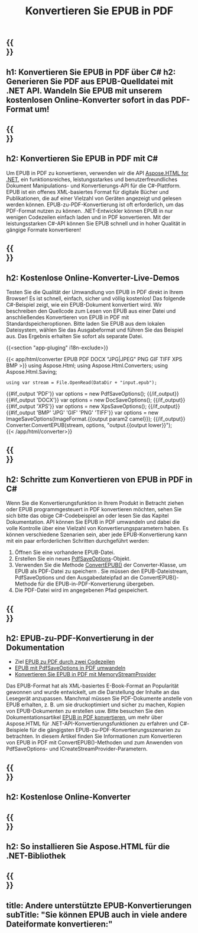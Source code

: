 ﻿---
translation: true
template: /templates/_template-conversion-child.md
title: Konvertieren Sie EPUB in PDF
description: Beispielcode für die Umwandlung von EPUB in PDF C#. Verwenden Sie einfach die Konverter-API innerhalb von ASP.NET oder einer beliebigen .NET-Anwendung. Probieren Sie den Online-EPUB-zu-PDF-Konverter kostenlos aus!
url: /net/conversion/epub-to-pdf/
family: html
platformtag: net
feature: conversion
informat: EPUB
outformat: PDF
otherformats: DOCX XPS GIF JPEG PNG TIFF BMP
---

{{<section banner>}}
---
h1: Konvertieren Sie EPUB in PDF über C#
h2: Generieren Sie PDF aus EPUB-Quelldatei mit .NET API. Wandeln Sie EPUB mit unserem kostenlosen Online-Konverter sofort in das PDF-Format um!
---

{{<section overview>}}
---
h2: Konvertieren Sie EPUB in PDF mit C#
---

Um EPUB in PDF zu konvertieren, verwenden wir die API [Aspose.HTML for .NET](https://products.aspose.com/html/net/), ein funktionsreiches, leistungsstarkes und benutzerfreundliches Dokument Manipulations- und Konvertierungs-API für die C#-Plattform. EPUB ist ein offenes XML-basiertes Format für digitale Bücher und Publikationen, die auf einer Vielzahl von Geräten angezeigt und gelesen werden können. EPUB-zu-PDF-Konvertierung ist oft erforderlich, um das PDF-Format nutzen zu können. .NET-Entwickler können EPUB in nur wenigen Codezeilen einfach laden und in PDF konvertieren. Mit der leistungsstarken C#-API können Sie EPUB schnell und in hoher Qualität in gängige Formate konvertieren!

{{<section demos>}}
---
h2: Kostenlose Online-Konverter-Live-Demos
---

Testen Sie die Qualität der Umwandlung von EPUB in PDF direkt in Ihrem Browser! Es ist schnell, einfach, sicher und völlig kostenlos! Das folgende C#-Beispiel zeigt, wie ein EPUB-Dokument konvertiert wird. Wir beschreiben den Quellcode zum Lesen von EPUB aus einer Datei und anschließendes Konvertieren von EPUB in PDF mit Standardspeicheroptionen. Bitte laden Sie EPUB aus dem lokalen Dateisystem, wählen Sie das Ausgabeformat und führen Sie das Beispiel aus. Das Ergebnis erhalten Sie sofort als separate Datei.

{{<section "app-pluging" i18n-exclude>}}

{{< app/html/converter EPUB PDF DOCX "JPG|JPEG" PNG GIF TIFF XPS BMP >}}
using Aspose.Html;
using Aspose.Html.Converters;
using Aspose.Html.Saving;

    using var stream = File.OpenRead(DataDir + "input.epub");
{{#if_output 'PDF'}}
    var options = new PdfSaveOptions();
{{/if_output}}
{{#if_output 'DOCX'}}
    var options = new DocSaveOptions();
{{/if_output}}
{{#if_output 'XPS'}}
    var options = new XpsSaveOptions();
{{/if_output}}
{{#if_output 'BMP' 'JPG' 'GIF' 'PNG' 'TIFF'}}
    var options = new ImageSaveOptions(ImageFormat.{{output param2 camel}});
{{/if_output}}
    Converter.ConvertEPUB(stream, options, "output.{{output lower}}");   
{{< /app/html/converter>}}


{{<section steps>}}
---
h2: Schritte zum Konvertieren von EPUB in PDF in C#
---

Wenn Sie die Konvertierungsfunktion in Ihrem Produkt in Betracht ziehen oder EPUB programmgesteuert in PDF konvertieren möchten, sehen Sie sich bitte das obige C#-Codebeispiel an oder lesen Sie das Kapitel Dokumentation. API können Sie EPUB in PDF umwandeln und dabei die volle Kontrolle über eine Vielzahl von Konvertierungsparametern haben. Es können verschiedene Szenarien sein, aber jede EPUB-Konvertierung kann mit ein paar erforderlichen Schritten durchgeführt werden:
1. Öffnen Sie eine vorhandene EPUB-Datei.
1. Erstellen Sie ein neues [PdfSaveOptions](https://apireference.aspose.com/html/net/aspose.html.saving/pdfsaveoptions)-Objekt.
1. Verwenden Sie die Methode [ConvertEPUB()](https://apireference.aspose.com/html/net/aspose.html.converters.converter/convertepub/methods/27) der Converter-Klasse, um EPUB als PDF-Datei zu speichern . Sie müssen den EPUB-Dateistream, PdfSaveOptions und den Ausgabedateipfad an die ConvertEPUB()-Methode für die EPUB-in-PDF-Konvertierung übergeben.
1. Die PDF-Datei wird im angegebenen Pfad gespeichert.




{{<section documentation>}}
---
h2: EPUB-zu-PDF-Konvertierung in der Dokumentation
---

  - Ziel <a href="https://docs.aspose.com/html/net/converting-between-formats/epub-to-pdf/#epub-to-pdf-by-two-lines-of-code" target="_blank">EPUB zu PDF durch zwei Codezeilen</a>
  - <a href="https://docs.aspose.com/html/net/converting-between-formats/epub-to-pdf/#convert-epub-to-pdf-using-pdfsaveoptions" target="_blank" >EPUB mit PdfSaveOptions in PDF umwandeln</a>
  - <a href="https://docs.aspose.com/html/net/converting-between-formats/epub-to-pdf/#output-stream-providers" target="_blank">Konvertieren Sie EPUB in PDF mit MemoryStreamProvider</a>

Das EPUB-Format hat als XML-basiertes E-Book-Format an Popularität gewonnen und wurde entwickelt, um die Darstellung der Inhalte an das Lesegerät anzupassen. Manchmal müssen Sie PDF-Dokumente anstelle von EPUB erhalten, z. B. um sie druckoptimiert und sicher zu machen, Kopien von EPUB-Dokumenten zu erstellen usw. Bitte besuchen Sie den Dokumentationsartikel [EPUB in PDF konvertieren](https://docs.aspose.com/html/net/converting-between-formats/epub-to-pdf/), um mehr über Aspose.HTML für .NET-API-Konvertierungsfunktionen zu erfahren und C#-Beispiele für die gängigsten EPUB-zu-PDF-Konvertierungsszenarien zu betrachten. In diesem Artikel finden Sie Informationen zum Konvertieren von EPUB in PDF mit ConvertEPUB()-Methoden und zum Anwenden von PdfSaveOptions- und ICreateStreamProvider-Parametern.

{{<section online-converters>}}
---
h2: Kostenlose Online-Konverter
---

{{<section get-started>}}
---
h2: So installieren Sie Aspose.HTML für die .NET-Bibliothek
---

{{<section other-conversions>}}
---
title: Andere unterstützte EPUB-Konvertierungen
subTitle: "Sie können EPUB auch in viele andere Dateiformate konvertieren:"
---